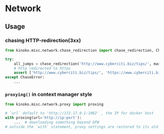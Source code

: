 # Network

## Usage

### chasing HTTP-redirection(3xx)

```python
from kinoko.misc.network.chase_redirection import chase_redirection, ChaseError

try:
    all_jumps = chase_redirection('http://www.cyberciti.biz/tips/', max_depth=3)
    # http redirected to https
    assert ['http://www.cyberciti.biz/tips/', 'https://www.cyberciti.biz/tips/'] == all_jumps
except ChaseError:
    ...
```

### `proxying()` in context manager style

```python
from kinoko.misc.network.proxy import proxing

# `url` default to 'http://172.17.0.1:1082' , the IP for docker host
with proxing(url='http://ip:port'):
    ...  # downloading something beyond GFW
# outside the `with` statement, proxy settings are restored to its old value
```
